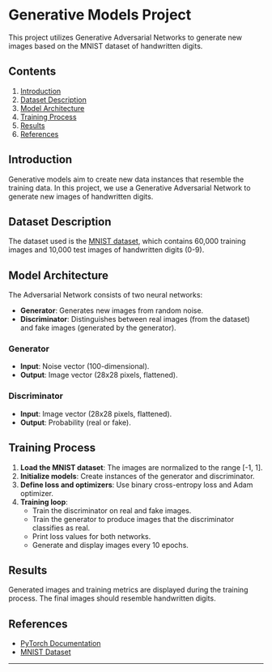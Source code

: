 # Generative Models Project

This project utilizes Generative Adversarial Networks to generate new images based on the MNIST dataset of handwritten digits.

## Contents

1. [Introduction](#introduction)
2. [Dataset Description](#dataset-description)
3. [Model Architecture](#model-architecture)
4. [Training Process](#training-process)
5. [Results](#results)
6. [References](#references)

## Introduction

Generative models aim to create new data instances that resemble the training data. In this project, we use a Generative Adversarial Network to generate new images of handwritten digits.

## Dataset Description

The dataset used is the [MNIST dataset](https://en.wikipedia.org/wiki/MNIST_database), which contains 60,000 training images and 10,000 test images of handwritten digits (0-9).

## Model Architecture

The Adversarial Network consists of two neural networks:
- **Generator**: Generates new images from random noise.
- **Discriminator**: Distinguishes between real images (from the dataset) and fake images (generated by the generator).

### Generator
- **Input**: Noise vector (100-dimensional).
- **Output**: Image vector (28x28 pixels, flattened).

### Discriminator
- **Input**: Image vector (28x28 pixels, flattened).
- **Output**: Probability (real or fake).

## Training Process

1. **Load the MNIST dataset**: The images are normalized to the range [-1, 1].
2. **Initialize models**: Create instances of the generator and discriminator.
3. **Define loss and optimizers**: Use binary cross-entropy loss and Adam optimizer.
4. **Training loop**:
   - Train the discriminator on real and fake images.
   - Train the generator to produce images that the discriminator classifies as real.
   - Print loss values for both networks.
   - Generate and display images every 10 epochs.

## Results

Generated images and training metrics are displayed during the training process. The final images should resemble handwritten digits.

## References

- [PyTorch Documentation](https://pytorch.org/docs/stable/index.html)
- [MNIST Dataset](http://yann.lecun.com/exdb/mnist/)

---

